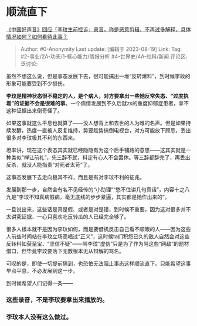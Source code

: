 # 顺流直下
[《中国好声音》回应「李玟生前控诉」录音，称是恶意剪辑，不再过多解释，具体情况如何？如何看待此事？](https://www.zhihu.com/question/617867857/answer/3172290393)

> Author: #0-Anonymity
> Last update: [编辑于 2023-08-19]
> Link:
> Tag: #2-事业/2A-功夫/1-核心能力/情报分析  #4-世界史/4A-社科/新闻
> 评论区:
> 泛讨论:

虽然不想这么说，但是事态发展下去，很可能搞出一堆“反转爆料”，到时候李玟的形象可能要受到不少损伤。

**李玟是精神状态很不稳定的人，是个病人，对方要拿出一些她反常失态、“过度执着”的证据不会是很难的事**。一个病情发展到不久后就zs的重度抑郁症患者，拿不这种证据出来倒奇怪了。

如果这事就这么平息也就算了——没人想背上和去世的人为难的名声。但是如果持续发酵，热度一直被人反复维持，势要趁势搞倒电视台，对方可能放下顾忌，丢出很多对李玟极其不利的东西来。

坦率讲，现在这个表态其实就已经隐隐有为这个后手铺路的意思——这其实就是一种类似“禅让前礼”，先三辞不就，料定有心人不会罢休。等三辞都辞完了，再丢出反杀，就没人能指责“对死者太苛”了。

这事态发展下去走向极其不祥，而且是有对李玟不利的征兆。

发展到那一步，自然会有名不见经传的“小助理”“憋不住讲几句真话”，内容十之八九是“李玟不知真病假病，毫无底线的步步紧逼，其实都是她作出来的”。

一旦说出来，这些话是真是假、或者是对是错，到时候不重要，因为这对很多并不太讲究证据、一心只喜欢吃反转瓜的人已经完全够了。

很多人根本就不是因为李玟如何，而是要借机反击自己看不顺眼的人——因为这些人前些时间站在李玟立场高唱过“正义”，这时候ta们积怨已久的敌人自然会对这些反转料如获至宝、“坚信不疑”——骂李玟“虚伪”只是为了作为骂这些“网敌”的题材借口，但毕竟李玟要落下无数根本无从辩解的骂名。

可叹的是，即使一切提前猜到，也恐怕无法阻止事态这样顺流直下。只能希望这事早点平息，不必发展到这一步。

到时候希望人们记得一条——

### 这些录音，**不是李玟要拿出来播放的**。 ###

### **李玟本人没有这么做过。** ###
